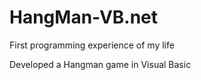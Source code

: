 # HangMan-VB.net

First programming experience of my life

Developed a Hangman game in Visual Basic
